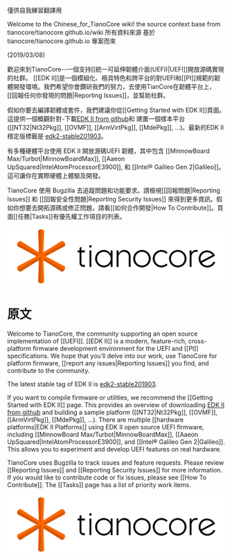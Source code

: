 僅供自我練習翻譯用

Welcome to the Chinese_for_TianoCore wiki! the source context base from tianocore/tianocore.github.io/wiki 所有資料來源 基於tianocore/tianocore.github.io 專案而來

(2019/03/08)

歡迎來到TianoCore--一個支持[[統一可延伸韌體介面(UEFI)|UEFI]]開放源碼實現的社群。 [[EDK II]]是一個模組化、極具特色和跨平台的對UEFI和[[PI]]規範的韌體開發環境。我們希望你會鑽研我們的努力，去使用TianCore在韌體平台上，[[回報任何你發現的問題|Reporting Issues]]，並幫助社群。

假如你要去編譯韌體或套件，我們建議你從[[Getting Started with EDK II]]頁面。這提供一個概觀針對-下載[EDK II from github](https://github.com/tianocore/edk2)和 建置一個樣本平台([[NT32|Nt32Pkg]], [[OVMF]], [[ArmVirtPkg]], [[MdePkg]], ...)。最新的EDK II 穩定版標籤是 [edk2-stable201903](https://github.com/tianocore/edk2/releases/tag/edk2-stable201903)。

有多種硬體平台使用 EDK II 開放源碼UEFI 韌體，其中包含 [[MinnowBoard Max/Turbot|MinnowBoardMax]], [[Aaeon UpSquared|IntelAtomProcessorE3900]], 和 [[Intel® Galileo Gen 2|Galileo]]。　這可讓你在實際硬體上體驗及開發。

TianoCore 使用 Bugzilla 去追蹤問題和功能要求。請檢視[[回報問題|Reporting Issues]] 和 [[回報安全性問題|Reporting Security Issues]] 來得到更多資訊。假如你想要去開拓源碼或修正問題，請看[[如何合作開發|How To Contribute]]。頁面[[任務|Tasks]]有優先權工作項目的列表。

[<img src="https://github.com/tianocore/tianocore.github.io/blob/master/images/tianocore_logo_text_whitebkg.jpg"/>](http://www.tianocore.org)

# 原文

Welcome to TianoCore, the community supporting an open source implementation of [[UEFI]]. [[EDK II]] is a modern, feature-rich, cross-platform firmware development environment for the UEFI and [[PI]] specifications. We hope that you’ll delve into our work, use TianoCore for platform firmware, [[report any issues|Reporting Issues]] you find, and contribute to the community.

The latest stable tag of EDK II is [edk2-stable201903](https://github.com/tianocore/edk2/releases/tag/edk2-stable201903).

If you want to compile firmware or utilities, we recommend the [[Getting Started with EDK II]] page. This provides an overview of downloading [EDK II from github](https://github.com/tianocore/edk2) and building a sample platform ([[NT32|Nt32Pkg]], [[OVMF]], [[ArmVirtPkg]], [[MdePkg]], ...). There are multiple [[hardware platforms|EDK II Platforms]] using EDK II open source UEFI firmware, including [[MinnowBoard Max/Turbot|MinnowBoardMax]], [[Aaeon UpSquared|IntelAtomProcessorE3900]], and [[Intel® Galileo Gen 2|Galileo]]. This allows you to experiment and develop UEFI features on real hardware.

TianoCore uses Bugzilla to track issues and feature requests. Please review [[Reporting Issues]] and [[Reporting Security Issues]] for more information. If you would like to contribute code or fix issues, please see [[How To Contribute]]. The [[Tasks]] page has a list of priority work items. 

[<img src="https://github.com/tianocore/tianocore.github.io/blob/master/images/tianocore_logo_text_whitebkg.jpg"/>](http://www.tianocore.org)
